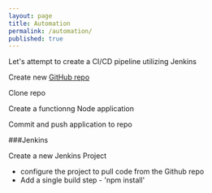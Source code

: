 ```yaml
---
layout: page
title: Automation
permalink: /automation/
published: true
---
```


Let's attempt to create a CI/CD pipeline utilizing Jenkins

Create new [GitHub repo](https://github.com/hmashaw/docker-node-jenkins)

Clone repo

Create a functionng Node application

Commit and push application to repo

###Jenkins

Create a new Jenkins Project

- configure the project to pull code from the Github repo
- Add a single build step - 'npm install'
